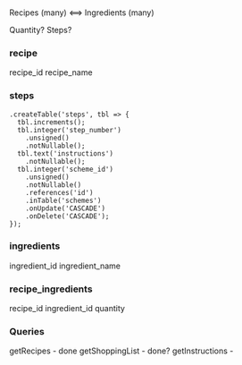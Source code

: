 ### ###
Recipes (many) <==> Ingredients (many)

Quantity?
Steps?

### recipe
recipe_id
recipe_name

### steps
    .createTable('steps', tbl => {
      tbl.increments();
      tbl.integer('step_number')
        .unsigned()
        .notNullable();
      tbl.text('instructions')
        .notNullable();
      tbl.integer('scheme_id')
        .unsigned()
        .notNullable()
        .references('id')
        .inTable('schemes')
        .onUpdate('CASCADE')
        .onDelete('CASCADE');
    });

### ingredients
ingredient_id
ingredient_name

### recipe_ingredients
recipe_id
ingredient_id
quantity


### Queries
getRecipes - done
getShoppingList - done?
getInstructions - 